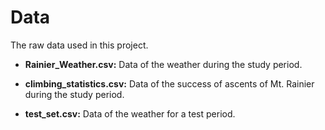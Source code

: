 # Data

The raw data used in this project.

* <b>Rainier_Weather.csv:</b> Data of the weather during the study period.

* <b>climbing_statistics.csv:</b> Data of the success of ascents of Mt. Rainier during the study period.

* <b>test_set.csv:</b> Data of the weather for a test period.
  
